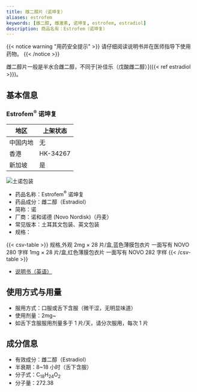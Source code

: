 ```yaml
---
title: 雌二醇片（诺坤复）
aliases: estrofem
keywords: [雌二醇, 雌激素, 诺坤复, estrofem, estradiol]
description: 商品名有：Estrofem（诺坤复）
---
```


{{< notice warning "用药安全提示" >}}
请仔细阅读说明书并在医师指导下使用药物。
{{< /notice >}}

雌二醇片一般是半水合雌二醇，不同于[补佳乐（戊酸雌二醇）]({{< ref estradiol >}})。

## 基本信息

### Estrofem<sup>®</sup> 诺坤复

| 地区     | 上架状态 |
| -------- | -------- |
| 中国内地 | 无       |
| 香港     | HK-34267 |
| 新加坡   | 是       |

![土诺包装](/images/medicine/estradiol/estrofem.png)

- 药品名称：Estrofem<sup>®</sup> 诺坤复
- 药品成分：雌二醇（Estradiol）
- 简称：诺
- 厂商：诺和诺德 (Novo Nordisk)（丹麦）
- 常见版本：土耳其文包装、英文包装
- 规格：

{{< csv-table >}}
规格,外观
2mg × 28 片/盒,蓝色薄膜包衣片 一面写有 NOVO 280 字样
1mg × 28 片/盒,红色薄膜包衣片 一面写有 NOVO 282 字样
{{< /csv-table >}}

- [说明书（英语）](/documents/estrofem.pdf)

## 使用方式与用量

- 服用方式：口服或舌下含服（微干涩，无明显味道）
- 使用剂量：2mg~
- 如舌下含服服用剂量多于 1 片/天，请分次服用，每次 1 片

## 成分信息

- 有效成分：雌二醇（Estradiol）
- 半衰期：8~18 小时（舌下含服）
- 分子式：C<sub>18</sub>H<sub>24</sub>O<sub>2</sub>
- 分子量：272.38
